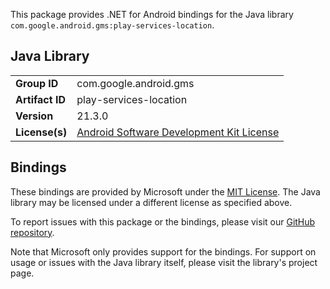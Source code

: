 This package provides .NET for Android bindings for the Java library `com.google.android.gms:play-services-location`.

## Java Library

| | |
|-|-|
| **Group ID** | com.google.android.gms |
| **Artifact ID** | play-services-location |
| **Version** | 21.3.0 |
| **License(s)** | [Android Software Development Kit License](https://developer.android.com/studio/terms.html) |

## Bindings

These bindings are provided by Microsoft under the [MIT License](https://opensource.org/licenses/MIT). The Java
library may be licensed under a different license as specified above.

To report issues with this package or the bindings, please visit our [GitHub repository](https://aka.ms/android-libraries).

Note that Microsoft only provides support for the bindings. For support on
usage or issues with the Java library itself, please visit the library's project page.
